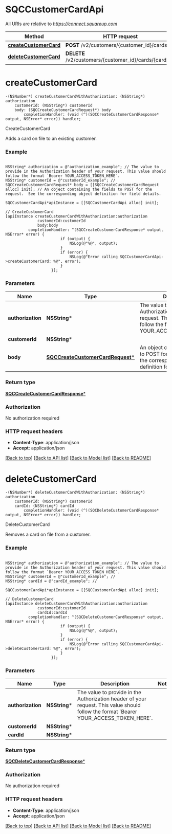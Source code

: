 # SQCCustomerCardApi

All URIs are relative to *https://connect.squareup.com*

Method | HTTP request | Description
------------- | ------------- | -------------
[**createCustomerCard**](SQCCustomerCardApi.md#createcustomercard) | **POST** /v2/customers/{customer_id}/cards | CreateCustomerCard
[**deleteCustomerCard**](SQCCustomerCardApi.md#deletecustomercard) | **DELETE** /v2/customers/{customer_id}/cards/{card_id} | DeleteCustomerCard


# **createCustomerCard**
```objc
-(NSNumber*) createCustomerCardWithAuthorization: (NSString*) authorization
    customerId: (NSString*) customerId
    body: (SQCCreateCustomerCardRequest*) body
        completionHandler: (void (^)(SQCCreateCustomerCardResponse* output, NSError* error)) handler;
```

CreateCustomerCard

Adds a card on file to an existing customer.

### Example 
```objc

NSString* authorization = @"authorization_example"; // The value to provide in the Authorization header of your request. This value should follow the format `Bearer YOUR_ACCESS_TOKEN_HERE`.
NSString* customerId = @"customerId_example"; // 
SQCCreateCustomerCardRequest* body = [[SQCCreateCustomerCardRequest alloc] init]; // An object containing the fields to POST for the request.  See the corresponding object definition for field details.

SQCCustomerCardApi*apiInstance = [[SQCCustomerCardApi alloc] init];

// CreateCustomerCard
[apiInstance createCustomerCardWithAuthorization:authorization
              customerId:customerId
              body:body
          completionHandler: ^(SQCCreateCustomerCardResponse* output, NSError* error) {
                        if (output) {
                            NSLog(@"%@", output);
                        }
                        if (error) {
                            NSLog(@"Error calling SQCCustomerCardApi->createCustomerCard: %@", error);
                        }
                    }];
```

### Parameters

Name | Type | Description  | Notes
------------- | ------------- | ------------- | -------------
 **authorization** | **NSString***| The value to provide in the Authorization header of your request. This value should follow the format &#x60;Bearer YOUR_ACCESS_TOKEN_HERE&#x60;. | 
 **customerId** | **NSString***|  | 
 **body** | [**SQCCreateCustomerCardRequest***](SQCCreateCustomerCardRequest*.md)| An object containing the fields to POST for the request.  See the corresponding object definition for field details. | 

### Return type

[**SQCCreateCustomerCardResponse***](SQCCreateCustomerCardResponse.md)

### Authorization

No authorization required

### HTTP request headers

 - **Content-Type**: application/json
 - **Accept**: application/json

[[Back to top]](#) [[Back to API list]](../README.md#documentation-for-api-endpoints) [[Back to Model list]](../README.md#documentation-for-models) [[Back to README]](../README.md)

# **deleteCustomerCard**
```objc
-(NSNumber*) deleteCustomerCardWithAuthorization: (NSString*) authorization
    customerId: (NSString*) customerId
    cardId: (NSString*) cardId
        completionHandler: (void (^)(SQCDeleteCustomerCardResponse* output, NSError* error)) handler;
```

DeleteCustomerCard

Removes a card on file from a customer.

### Example 
```objc

NSString* authorization = @"authorization_example"; // The value to provide in the Authorization header of your request. This value should follow the format `Bearer YOUR_ACCESS_TOKEN_HERE`.
NSString* customerId = @"customerId_example"; // 
NSString* cardId = @"cardId_example"; // 

SQCCustomerCardApi*apiInstance = [[SQCCustomerCardApi alloc] init];

// DeleteCustomerCard
[apiInstance deleteCustomerCardWithAuthorization:authorization
              customerId:customerId
              cardId:cardId
          completionHandler: ^(SQCDeleteCustomerCardResponse* output, NSError* error) {
                        if (output) {
                            NSLog(@"%@", output);
                        }
                        if (error) {
                            NSLog(@"Error calling SQCCustomerCardApi->deleteCustomerCard: %@", error);
                        }
                    }];
```

### Parameters

Name | Type | Description  | Notes
------------- | ------------- | ------------- | -------------
 **authorization** | **NSString***| The value to provide in the Authorization header of your request. This value should follow the format &#x60;Bearer YOUR_ACCESS_TOKEN_HERE&#x60;. | 
 **customerId** | **NSString***|  | 
 **cardId** | **NSString***|  | 

### Return type

[**SQCDeleteCustomerCardResponse***](SQCDeleteCustomerCardResponse.md)

### Authorization

No authorization required

### HTTP request headers

 - **Content-Type**: application/json
 - **Accept**: application/json

[[Back to top]](#) [[Back to API list]](../README.md#documentation-for-api-endpoints) [[Back to Model list]](../README.md#documentation-for-models) [[Back to README]](../README.md)

